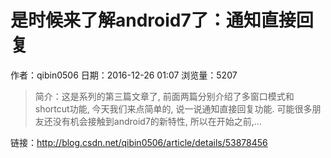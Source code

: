 # 是时候来了解android7了：通知直接回复
作者：qibin0506
日期：2016-12-26 01:07
浏览量：5207
> 简介：这是系列的第三篇文章了, 前面两篇分别介绍了多窗口模式和shortcut功能, 今天我们来点简单的, 说一说通知直接回复功能. 可能很多朋友还没有机会接触到android7的新特性, 所以在开始之前,...

 链接：http://blog.csdn.net/qibin0506/article/details/53878456

